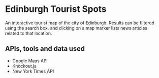 # Edinburgh Tourist Spots

An interactive tourist map of the city of Edinburgh. Results can be filtered using the search box, and clicking on a map marker lists news articles related to that location.

## APIs, tools and data used

* Google Maps API
* Knockout.js
* New York Times API
